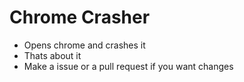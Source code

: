 # Chrome Crasher
- Opens chrome and crashes it
- Thats about it
- Make a issue or a pull request if you want changes

